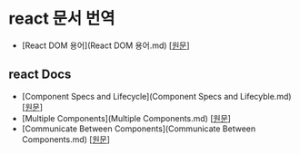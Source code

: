 # react 문서 번역
- [React DOM 용어](React DOM 용어.md) [[원문](https://gist.github.com/sebmarkbage/fcb1b6ab493b0c77d589)]


## react Docs
- [Component Specs and Lifecycle](Component Specs and Lifecyble.md) [[원문](http://facebook.github.io/react/docs/getting-started.html)]
- [Multiple Components](Multiple Components.md) [[원문](http://facebook.github.io/react/docs/multiple-components.html)]
- [Communicate Between Components](Communicate Between Components.md) [[원문](http://facebook.github.io/react/tips/communicate-between-components.html)]

